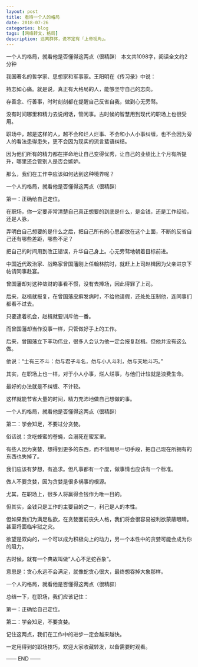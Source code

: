 ```yaml
---
layout: post
title: 看待一个人的格局
date: 2018-07-26
categories: blog
tags: [网络转文，格局]
description: 远离群体，说不定有「上帝视角」。
---
```

一个人的格局，就看他是否懂得这两点（很精辟）
本文共1098字，阅读全文约2分钟

我国著名的哲学家、思想家和军事家。王阳明在《传习录》中说：

持志如心痛。就是说，真正有大格局的人，能够坚守自己的志向。

存善念、行善事，时时刻刻都在提醒自己反省自我，做到心无旁骛。

没有时间哪里和精力去说闲话，管闲事。古时候的智慧用到现代的职场上也很受用。

职场中，越是这样的人，越不会和烂人烂事、不会和小人小事纠缠，也不会因为旁人的看法患得患失，更不会因为现实的流言蜚语纠结。

因为他们所有的精力都在拼命地让自己变得优秀，让自己的业绩比上个月有所提升，哪里还会管别人是否会嫉妒。

那么，我们在工作中应该如何达到这种境界呢？

一个人的格局，就看他是否懂得这两点（很精辟）

第一：正确给自己定位。

在职场，你一定要非常清楚自己真正想要的到底是什么，是金钱，还是工作经验，还是人脉，

弄明白自己想要的是什么之后，把自己所有的心思都放在这个上面，不断的反省自己还有哪些差距，哪些不足？

把自己的时间用到改正错误，升华自己身上。心无旁骛地朝着目标前进。

中国近代政治家、战略家曾国藩刚上任翰林院时，就赶上上司赵楫因为父亲进京下帖请同事赴宴。

曾国藩却对这种敛财的事看不惯，没有去捧场，因此得罪了上司。

后来，赵楫就报复，在曾国藩皮癣发病时，不给他请假，还处处压制他，连同事们都看不过去。

只要逮着机会，赵楫就要训斥他一番。

而曾国藩却当作没事一样，只管做好手上的工作。

后来，曾国藩立下丰功伟业，很多人会认为他一定会报复赵楫。但他并没有这么做。

他说：“士有三不斗：勿与君子斗名，勿与小人斗利，勿与天地斗巧。”

其实，在职场上也一样，对于小人小事，烂人烂事，与他们计较就是浪费生命。

最好的办法就是不纠缠、不计较。

这样就能节省大量的时间，精力充沛地做自己想做的事。

一个人的格局，就看他是否懂得这两点（很精辟）

第二：学会知足，不要过分贪婪。

俗话说：贪吃蜂蜜的苍蝇，会溺死在蜜浆里。

有些人因为贪婪，想得到更多的东西，而不惜用尽一切手段，把自己现在所拥有的东西也失掉了。

我们应该有梦想，有追求。但凡事都有一个度，做事情也应该有一个标准。

做人不要贪婪，因为贪婪是很多祸事的根源。

尤其，在职场上，很多人将赢得金钱作为唯一目的。

但其实，金钱只是工作的主要目的之一，利己是人的本性。

但如果我们为满足私欲，在贪婪面前丧失人格，我们将会很容易被利欲蒙蔽眼睛。甚至将面临牢狱之灾。

欲望是双向的，一个可以成为积极向上的动力，另一个本性中的贪婪可能会成为你的阻力。

古时候，就有一个典故叫做“人心不足蛇吞象”。

意思是：贪心永远不会满足，就像蛇贪心很大，最终想吞掉大象那样。

一个人的格局，就看他是否懂得这两点（很精辟）

总结一下，在职场，我们应该记住：

第一：正确给自己定位。

第二：学会知足，不要贪婪。

记住这两点，我们在工作中的进步一定会越来越快。

一定用得到的职场技巧，欢迎大家收藏转发，以备需要时观看。

—— END ——

